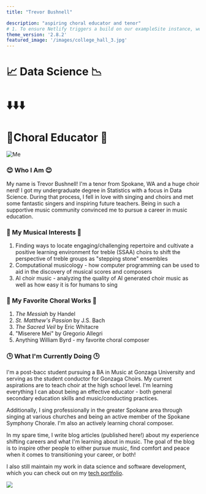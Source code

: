 ```yaml
---
title: "Trevor Bushnell"

description: "aspiring choral educator and tenor"
# 1. To ensure Netlify triggers a build on our exampleSite instance, we need to change a file in the exampleSite directory.
theme_version: '2.8.2'
featured_image: '/images/college_hall_3.jpg'
---
```



# :chart_with_upwards_trend: Data Science :chart_with_downwards_trend:

# ⬇️⬇️⬇️

# :musical_keyboard:Choral Educator :musical_score:   

![Me](/images/self_portrait_4.jpg)

### 😊 Who I Am 😊 

My name is Trevor Bushnell! I'm a tenor from Spokane, WA and a huge choir nerd! I got my undergraduate degree in Statistics with a focus in Data Science. During that process, I fell in love with singing and choirs and met some fantastic singers and inspiring future teachers. Being in such a supportive music community convinced me to pursue a career in music education. 

### :musical_score: My Musical Interests :musical_score:

1. Finding ways to locate engaging/challenging repertoire and cultivate a positive learning environment for treble (SSAA) choirs to shift the perspective of treble groups as "stepping stone" ensembles
1. Computational musicology - how computer programming can be used to aid in the discovery of musical scores and composers
1. AI choir music - analyzing the quality of AI generated choir music as well as how easy it is for humans to sing

### :musical_note: My Favorite Choral Works :musical_note:

1. *The Messiah* by Handel
2. *St. Matthew's Passion* by J.S. Bach
3. *The Sacred Veil* by Eric Whitacre
4. "Miserere Mei" by Gregorio Allegri
5. Anything William Byrd - my favorite choral composer

### 🕒 What I'm Currently Doing 🕒

I'm a post-bacc student pursuing a BA in Music at Gonzaga University and serving as the student conductor for Gonzaga Choirs. My current aspirations are to teach choir at the high school level. I'm learning everything I can about being an effective educator - both general secondary education skills and music/conducting practices. 

Additionally, I sing professionally in the greater Spokane area through singing at various churches and being an active member of the Spokane Symphony Chorale. I'm also an actively learning choral composer.

In my spare time, I write blog articles (published here!) about my experience shifting careers and what I'm learning about in music. The goal of the blog is to inspire other people to either pursue music, find comfort and peace when it comes to transitioning your career, or both!

I also still maintain my work in data science and software development, which you can check out on my [tech portfolio](https://TrevorBushnell.github.io/tech-portfolio).

![](/images/self_port)
